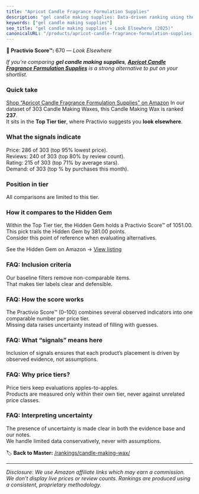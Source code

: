 ```yaml
---
title: "Apricot Candle Fragrance Formulation Supplies"
description: "gel candle making supplies: Data-driven ranking using the Practivio Score™. Positioned by quality, value, demand, findability, momentum."
keywords: ["gel candle making supplies"]
seo_title: "gel candle making supplies — Look Elsewhere (2025)"
canonicalURL: "/products/apricot-candle-fragrance-formulation-supplies-B0D6NYXLJP/"
---
```


**🚫 Practivio Score™:** 670 — _Look Elsewhere_


*If you're comparing **gel candle making supplies**, **[Apricot Candle Fragrance Formulation Supplies](https://www.amazon.com/dp/B0D6NYXLJP?tag=practivio-20)** is a strong alternative to put on your shortlist.*
### Quick take
[Shop “Apricot Candle Fragrance Formulation Supplies” on Amazon](https://www.amazon.com/dp/B0D6NYXLJP?tag=practivio-20)
In our dataset of 303 Candle Making Waxes, this Candle Making Wax is ranked **237**.  
It sits in the **Top Tier tier**, where Practivio suggests you **look elsewhere**.

### What the signals indicate
Price: 286 of 303 (top 95% lowest price).  
Reviews: 240 of 303 (top 80% by review count).  
Rating: 215 of 303 (top 71% by average stars).  
Demand:  of 303 (top % by purchases this month).

### Position in tier
All comparisons are limited to this tier.

### How it compares to the Hidden Gem
Within the Top Tier tier, the Hidden Gem holds a Practivio Score™ of 1051.00.  
This pick trails the Hidden Gem by 381.00 points.  
Consider this point of reference when evaluating alternatives.  

See the Hidden Gem on Amazon → [View listing](https://www.amazon.com/dp/B07WRDQ373?tag=practivio-20)

### FAQ: Inclusion criteria
Our baseline filters remove non-comparable items.  
That makes tier labels clear and defensible.

### FAQ: How the score works
The Practivio Score™ (0–100) combines several observed indicators into one comparable number per price tier.  
Missing data raises uncertainty instead of filling with guesses.

### FAQ: What “signals” means here
Inclusion of signals ensures that each product’s placement is driven by observed evidence, not assumptions.

### FAQ: Why price tiers?
Price tiers keep evaluations apples-to-apples.  
Products are measured only within their own tier, never against unrelated price classes.

### FAQ: Interpreting uncertainty
The presence of uncertainty is made clear in both the evidence base and our notes.  
We handle limited data conservatively, never with assumptions.


🏷️ **Back to Master:** [/rankings/candle-making-wax/](/rankings/candle-making-wax/)

---
_Disclosure: We use Amazon affiliate links which may earn a commission. We don’t display live prices or review counts. Rankings are produced using a consistent, proprietary methodology._

